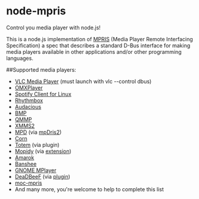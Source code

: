 node-mpris
==========

Control you media player with node.js!

This is a node.js implementation of [MPRIS](http://specifications.freedesktop.org/mpris-spec/latest/) (Media Player Remote Interfacing Specification) a spec that describes a standard D-Bus interface for making media players available in other applications and/or other programming languages.

##Supported media players:

* [VLC Media Player](https://www.videolan.org/vlc/) (must launch with vlc --control dbus)
* [OMXPlayer](https://github.com/popcornmix/omxplayer/)
* [Spotify Client for Linux](https://www.spotify.com/us/download/previews/)
* [Rhythmbox](https://wiki.gnome.org/Apps/Rhythmbox)
* [Audacious](http://audacious-media-player.org/)
* [BMP](http://sourceforge.net/projects/beepmp/)
* [QMMP](http://qmmp.ylsoftware.com/)
* [XMMS2](https://xmms2.org/)
* [MPD](http://www.musicpd.org/) (via [mpDris2](https://github.com/eonpatapon/mpDris2))
* [Corn](https://github.com/mackstann/corn)
* [Totem](https://wiki.gnome.org/Apps/Videos) (via plugin)
* [Mopidy](http://www.mopidy.com/) (via [extension](https://github.com/mopidy/mopidy-mpris))
* [Amarok](https://amarok.kde.org/)
* [Banshee](http://banshee.fm/)
* [GNOME MPlayer](https://sites.google.com/site/kdekorte2/gnomemplayer)
* [DeaDBeeF](http://deadbeef.sourceforge.net/) (via [plugin](https://kernelhcy.github.io/DeaDBeeF-MPRIS-plugin/))
* [moc-mpris](https://github.com/zlbruce/moc-mpris)
* And many more, you're welcome to help to complete this list
